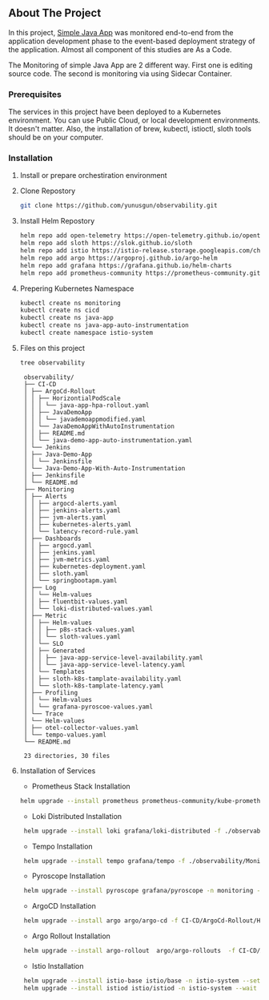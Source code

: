 <!-- ABOUT THE PROJECT -->
## About The Project

In this project, [Simple Java App](https://github.com/benc-uk/java-demoapp/) was monitored end-to-end from the application development phase to the event-based deployment strategy of the application. Almost all component of this studies are As a Code. 

The Monitoring of simple Java App are 2 different way. First one is editing source code. The second is monitoring via using Sidecar Container.

<!-- GETTING STARTED -->

### Prerequisites

The services in this project have been deployed to a Kubernetes environment. You can use Public Cloud, or local development environments. It doesn't matter.
Also, the installation of brew, kubectl, istioctl, sloth tools  should be on your computer.


### Installation


1. Install or prepare orchestiration environment
2. Clone Repostory
   ```sh
   git clone https://github.com/yunusgun/observability.git
   ```
3. Install Helm Repostory
   ```sh
   helm repo add open-telemetry https://open-telemetry.github.io/opentelemetry-helm-charts
   helm repo add sloth https://slok.github.io/sloth
   helm repo add istio https://istio-release.storage.googleapis.com/charts
   helm repo add argo https://argoproj.github.io/argo-helm
   helm repo add grafana https://grafana.github.io/helm-charts
   helm repo add prometheus-community https://prometheus-community.github.io/helm-charts
   ```
4. Prepering Kubernetes Namespace
   ```sh
   kubectl create ns monitoring
   kubectl create ns cicd
   kubectl create ns java-app
   kubectl create ns java-app-auto-instrumentation
   kubectl create namespace istio-system
   ```
5. Files on this project
   
   ```sh
   tree observability
   ```
   ```
    observability/
    ├── CI-CD
    │ ├── ArgoCd-Rollout
    │ │ ├── HorizontialPodScale
    │ │ │ └── java-app-hpa-rollout.yaml
    │ │ ├── JavaDemoApp
    │ │ │ └── javademoappmodified.yaml
    │ │ └── JavaDemoAppWithAutoInstrumentation
    │ │ ├── README.md
    │ │ └── java-demo-app-auto-instrumentation.yaml
    │ └── Jenkins
    │ ├── Java-Demo-App
    │ │ └── Jenkinsfile
    │ └── Java-Demo-App-With-Auto-Instrumentation
    │ ├── Jenkinsfile
    │ └── README.md
    ├── Monitoring
    │ ├── Alerts
    │ │ ├── argocd-alerts.yaml
    │ │ ├── jenkins-alerts.yaml
    │ │ ├── jvm-alerts.yaml
    │ │ ├── kubernetes-alerts.yaml
    │ │ └── latency-record-rule.yaml
    │ ├── Dashboards
    │ │ ├── argocd.yaml
    │ │ ├── jenkins.yaml
    │ │ ├── jvm-metrics.yaml
    │ │ ├── kubernetes-deployment.yaml
    │ │ ├── sloth.yaml
    │ │ └── springbootapm.yaml
    │ ├── Log
    │ │ └── Helm-values
    │ │ ├── fluentbit-values.yaml
    │ │ └── loki-distributed-values.yaml
    │ ├── Metric
    │ │ ├── Helm-values
    │ │ │ ├── p8s-stack-values.yaml
    │ │ │ └── sloth-values.yaml
    │ │ └── SLO
    │ │ ├── Generated
    │ │ │ ├── java-app-service-level-availability.yaml
    │ │ │ └── java-app-service-level-latency.yaml
    │ │ └── Templates
    │ │ ├── sloth-k8s-tamplate-availability.yaml
    │ │ └── sloth-k8s-tamplate-latency.yaml
    │ ├── Profiling
    │ │ └── Helm-values
    │ │ └── grafana-pyroscoe-values.yaml
    │ └── Trace
    │ └── Helm-values
    │ ├── otel-collector-values.yaml
    │ └── tempo-values.yaml
    └── README.md

    23 directories, 30 files
    ```
6. Installation of Services
   - Prometheus Stack Installation 
   ```sh
   helm upgrade --install prometheus prometheus-community/kube-prometheus-stack -f ./observability/Monitoring/Metric/Helm-values/p8s-stack-values.yaml -n monitoring
   ```
   - Loki Distributed Installation 
   ```sh
    helm upgrade --install loki grafana/loki-distributed -f ./observability/Monitoring/Log/Helm-values/loki-distributed-values.yaml -n monitoring
   ```
   - Tempo  Installation 
   ```sh
    helm upgrade --install tempo grafana/tempo -f ./observability/Monitoring/Trace/Helm-values/tempo-values.yaml -n monitoring
   ```
   - Pyroscope  Installation 
   ```sh
    helm upgrade --install pyroscope grafana/pyroscope -n monitoring -f Monitoring/Profiling/Helm-values/grafana-pyroscoe-values.yaml
   ```
   - ArgoCD  Installation 
   ```sh
    helm upgrade --install argo argo/argo-cd -f CI-CD/ArgoCd-Rollout/Helm-values/argocd-values.yaml -n cicd
   ```
   - Argo Rollout  Installation 
   ```sh
    helm upgrade --install argo-rollout  argo/argo-rollouts  -f CI-CD/ArgoCd-Rollout/Helm-values/argo-rollout-values.yaml -n cicd
   ```
   - Istio  Installation 
   ```sh
    helm upgrade --install istio-base istio/base -n istio-system --set defaultRevision=demo
    helm upgrade --install istiod istio/istiod -n istio-system --wait
   ```

   
